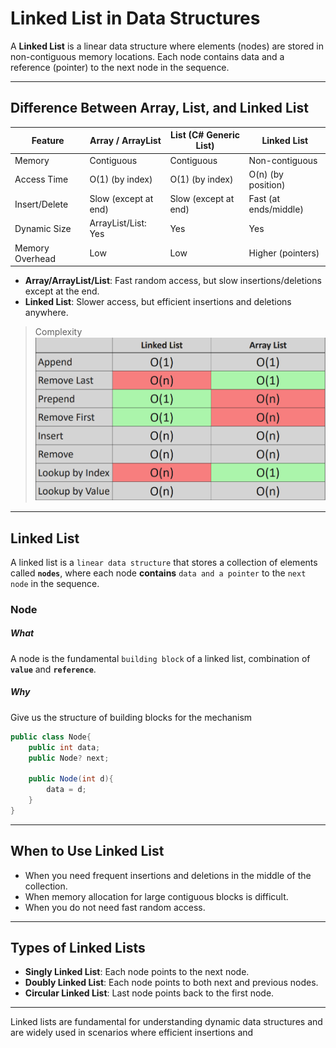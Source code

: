 # Linked List in Data Structures

A **Linked List** is a linear data structure where elements (nodes) are stored in non-contiguous memory locations. Each node contains data and a reference (pointer) to the next node in the sequence.

---

## Difference Between Array, List, and Linked List

| Feature         | Array / ArrayList           | List<T> (C# Generic List) | Linked List         |
|-----------------|----------------------------|---------------------------|---------------------|
| Memory          | Contiguous                 | Contiguous                | Non-contiguous      |
| Access Time     | O(1) (by index)            | O(1) (by index)           | O(n) (by position)  |
| Insert/Delete   | Slow (except at end)       | Slow (except at end)      | Fast (at ends/middle)|
| Dynamic Size    | ArrayList/List<T>: Yes     | Yes                       | Yes                 |
| Memory Overhead | Low                        | Low                       | Higher (pointers)   |

- **Array/ArrayList/List<T>**: Fast random access, but slow insertions/deletions except at the end.
- **Linked List**: Slower access, but efficient insertions and deletions anywhere.
> Complexity
![LL vs AL](./resource/LL%20ArrayL%20complexity.png)

---



## Linked List
A linked list is a `linear data structure` that stores a collection of elements called **`nodes`**, where each node **contains** `data and a pointer` to the `next node` in the sequence.

### Node
##### What
A node is the fundamental `building block` of a linked list, combination of **`value`** and **`reference`**.
##### Why
Give us the structure of building blocks for the mechanism
```csharp
public class Node{
    public int data;
    public Node? next;
    
    public Node(int d){
        data = d;
    }
}
```

---

## When to Use Linked List

- When you need frequent insertions and deletions in the middle of the collection.
- When memory allocation for large contiguous blocks is difficult.
- When you do not need fast random access.

---

## Types of Linked Lists

- **Singly Linked List**: Each node points to the next node.
- **Doubly Linked List**: Each node points to both next and previous nodes.
- **Circular Linked List**: Last node points back to the first node.

---

Linked lists are fundamental for understanding dynamic data structures and are widely used in scenarios where efficient insertions and